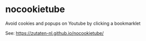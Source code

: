 # nocookietube
Avoid cookies and popups on Youtube by clicking a bookmarklet

See: https://zutaten-nl.github.io/nocookietube/